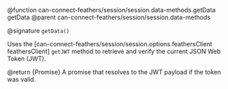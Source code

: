 @function can-connect-feathers/session/session.data-methods.getData getData
@parent can-connect-feathers/session/session.data-methods

@signature `getData()`

Uses the [can-connect-feathers/session/session.options.feathersClient feathersClient] `getJWT` method to retrieve and verify the current JSON Web Token (JWT).

@return {Promise<Object>} A promise that resolves to the JWT payload if the token was valid.
